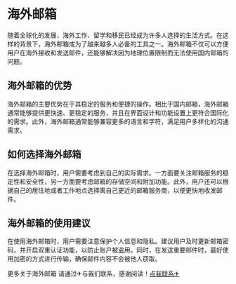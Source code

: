 # 海外邮箱

随着全球化的发展，海外工作、留学和移民已经成为许多人选择的生活方式。在这样的背景下，海外邮箱成为了越来越多人必备的工具之一。海外邮箱不仅可以方便用户在海外接收和发送邮件，还能够解决因为地理位置限制而无法使用国内邮箱的问题。

## 海外邮箱的优势

海外邮箱的主要优势在于其稳定的服务和便捷的操作。相比于国内邮箱，海外邮箱通常能够提供更快速、更稳定的服务，并且在界面设计和功能设置上更符合国际化的需求。此外，海外邮箱通常能够兼容更多的语言和字符，满足用户多样化的沟通需求。

## 如何选择海外邮箱

在选择海外邮箱时，用户需要考虑到自己的实际需求。一方面要关注邮箱服务的稳定性和安全性，另一方面要考虑邮箱的存储空间和附加功能。此外，用户还可以根据自己的居住地或者工作地点选择离自己更近的邮箱服务商，以便更快地收发邮件。

## 海外邮箱的使用建议

在使用海外邮箱时，用户需要注意保护个人信息和隐私。建议用户及时更新邮箱密码，并开启双重认证功能，以防止账户被盗用。同时，在发送重要邮件时，最好使用加密的方式进行传输，确保邮件内容不会被他人窃取。

更多关于海外邮箱 请通过✈与我们联系，感谢阅读！[点我联系✈](https://s.k02.cc)